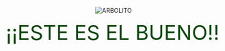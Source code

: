 <p align="center">
  <img src="https://cdna.artstation.com/p/assets/covers/images/002/727/732/large/lurils-eduardo-pixelartcopia.jpg?1465016279" alt="ARBOLITO"/>
</p>
<p allign="center">
  <font allign=center size="7" color="#0a4707">¡¡ESTE ES EL BUENO!!</font>
</p>
